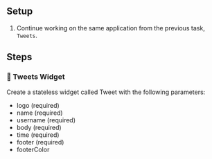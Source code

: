 ## Setup

1. Continue working on the same application from the previous task, `Tweets`.

## Steps

### 🍋 Tweets Widget
Create a stateless widget called Tweet with the following parameters: 
  - logo (required)
  - name (required)
  - username (required)
  - body (required)
  - time (required)
  - footer (required)
  - footerColor
